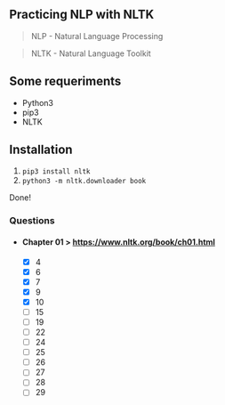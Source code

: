 ## Practicing NLP with NLTK 

>  NLP - Natural Language Processing

>  NLTK - Natural Language Toolkit

## Some requeriments

- Python3
- pip3
- NLTK

## Installation

1. `pip3 install nltk`
2. `python3 -m nltk.downloader book`

Done!

### Questions

- #### Chapter 01 > https://www.nltk.org/book/ch01.html
  - [x] 4
  - [x] 6
  - [x] 7
  - [x] 9
  - [x] 10
  - [ ] 15
  - [ ] 19
  - [ ] 22
  - [ ] 24
  - [ ] 25
  - [ ] 26
  - [ ] 27
  - [ ] 28
  - [ ] 29
